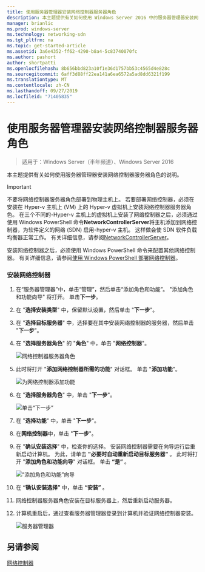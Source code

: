 ```yaml
---
title: 使用服务器管理器安装网络控制器服务器角色
description: 本主题提供有关如何使用 Windows Server 2016 中的服务器管理器安装网络控制器服务器角色的说明。
manager: brianlic
ms.prod: windows-server
ms.technology: networking-sdn
ms.tgt_pltfrm: na
ms.topic: get-started-article
ms.assetid: 3a6e4352-ff62-4290-b8a4-5c83740070fc
ms.author: pashort
author: shortpatti
ms.openlocfilehash: 8b656bbd823a10f1e36d1757bb53c4565d4e828c
ms.sourcegitcommit: 6aff3d88ff22ea141a6ea6572a5ad8dd6321f199
ms.translationtype: MT
ms.contentlocale: zh-CN
ms.lasthandoff: 09/27/2019
ms.locfileid: "71405835"
---
```

# <a name="install-the-network-controller-server-role-using-server-manager"></a>使用服务器管理器安装网络控制器服务器角色

>适用于：Windows Server（半年频道）、Windows Server 2016

本主题提供有关如何使用服务器管理器安装网络控制器服务器角色的说明。

>[!IMPORTANT]
>不要将网络控制器服务器角色部署到物理主机上。 若要部署网络控制器，必须在安装在 Hyper-v 主机上 \(VM\) 上的 Hyper-v 虚拟机上安装网络控制器服务器角色。 在三个不同的\-Hyper-v 主机上的虚拟机上安装了网络控制器之后，必须通过使用 Windows PowerShell 命令**NetworkControllerServer**将主机添加到网络控制器，为软件定义的网络 \(SDN\) 启用\-hyper-v 主机。 这样做会使 SDN 软件负载均衡器正常工作。 有关详细信息，请参阅[NetworkControllerServer](https://technet.microsoft.com/itpro/powershell/windows/network-controller/new-networkcontrollerserver)。
  
安装网络控制器之后，必须使用 Windows PowerShell 命令来配置其他网络控制器。 有关详细信息，请参阅[使用 Windows PowerShell 部署网络控制器](../../deploy/Deploy-Network-Controller-using-Windows-PowerShell.md)。  
  
### <a name="to-install-network-controller"></a>安装网络控制器  
  
1.  在“服务器管理器”中，单击“管理”，然后单击“添加角色和功能”。 "添加角色和功能向导" 将打开。 单击**下一步**。  
  
2.  在 "**选择安装类型**" 中，保留默认设置，然后单击 "**下一步**"。  
  
3.  在 "**选择目标服务器**" 中，选择要在其中安装网络控制器的服务器，然后单击 "**下一步**"。  
  
4.  在 "**选择服务器角色**" 的 "**角色**" 中，单击 "**网络控制器**"。  
  
    ![网络控制器服务器角色](../../../media/Install-the-Network-Controller-server-role-using-Server-Manager/netc_install_07.jpg)  
  
5.  此时将打开 "**添加网络控制器所需的功能**" 对话框。 单击 "**添加功能**"。  
  
    ![为网络控制器添加功能](../../../media/Install-the-Network-Controller-server-role-using-Server-Manager/netc_install_06.jpg)  
  
6.  在 "**选择服务器角色**" 中，单击 "**下一步**"。  
  
    ![单击“下一步”](../../../media/Install-the-Network-Controller-server-role-using-Server-Manager/netc_install_07.jpg)  
  
7.  在 "**选择功能**" 中，单击 "**下一步**"。  
  
8.  在**网络控制器**中，单击 "**下一步**"。  
  
9. 在 "**确认安装选择**" 中，检查你的选择。 安装网络控制器需要在向导运行后重新启动计算机。 为此，请单击 **"必要时自动重新启动目标服务器"** 。 此时将打开 "**添加角色和功能向导**" 对话框。 单击 **“是”** 。  
  
    ![“添加角色和功能”向导](../../../media/Install-the-Network-Controller-server-role-using-Server-Manager/netc_install_11.jpg)  
  
10. 在 **“确认安装选择”** 中，单击 **“安装”** 。  
  
11. 网络控制器服务器角色安装在目标服务器上，然后重新启动服务器。  
  
12. 计算机重启后，通过查看服务器管理器登录到计算机并验证网络控制器安装。  
  
    ![服务器管理器](../../../media/Install-the-Network-Controller-server-role-using-Server-Manager/nc_013.jpg)  
  
## <a name="see-also"></a>另请参阅  
[网络控制器](Network-Controller.md)  
  


